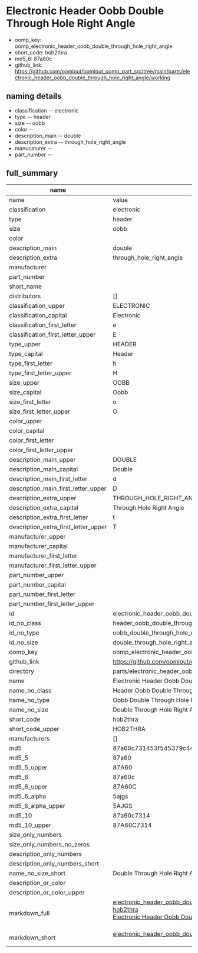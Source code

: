 # Electronic Header Oobb Double Through Hole Right Angle

  
* oomp_key: oomp_electronic_header_oobb_double_through_hole_right_angle 
* short_code: hob2thra
* md5_6: 87a60c  
* github_link: https://github.com/oomlout/oomlout_oomp_part_src/tree/main/parts/electronic_header_oobb_double_through_hole_right_angle/working  
## naming details
* classification -- electronic
* type -- header
* size -- oobb
* color -- 
* description_main -- double
* description_extra -- through_hole_right_angle
* manucaturer -- 
* part_number -- 





## full_summary
| name | value | 
| --- | --- | 
| name | value | 
| classification | electronic | 
| type | header | 
| size | oobb | 
| color |  | 
| description_main | double | 
| description_extra | through_hole_right_angle | 
| manufacturer |  | 
| part_number |  | 
| short_name |  | 
| distributors | [] | 
| classification_upper | ELECTRONIC | 
| classification_capital | Electronic | 
| classification_first_letter | e | 
| classification_first_letter_upper | E | 
| type_upper | HEADER | 
| type_capital | Header | 
| type_first_letter | h | 
| type_first_letter_upper | H | 
| size_upper | OOBB | 
| size_capital | Oobb | 
| size_first_letter | o | 
| size_first_letter_upper | O | 
| color_upper |  | 
| color_capital |  | 
| color_first_letter |  | 
| color_first_letter_upper |  | 
| description_main_upper | DOUBLE | 
| description_main_capital | Double | 
| description_main_first_letter | d | 
| description_main_first_letter_upper | D | 
| description_extra_upper | THROUGH_HOLE_RIGHT_ANGLE | 
| description_extra_capital | Through Hole Right Angle | 
| description_extra_first_letter | t | 
| description_extra_first_letter_upper | T | 
| manufacturer_upper |  | 
| manufacturer_capital |  | 
| manufacturer_first_letter |  | 
| manufacturer_first_letter_upper |  | 
| part_number_upper |  | 
| part_number_capital |  | 
| part_number_first_letter |  | 
| part_number_first_letter_upper |  | 
| id | electronic_header_oobb_double_through_hole_right_angle | 
| id_no_class | header_oobb_double_through_hole_right_angle | 
| id_no_type | oobb_double_through_hole_right_angle | 
| id_no_size | double_through_hole_right_angle | 
| oomp_key | oomp_electronic_header_oobb_double_through_hole_right_angle | 
| github_link | https://github.com/oomlout/oomlout_oomp_part_src/tree/main/parts/electronic_header_oobb_double_through_hole_right_angle/working | 
| directory | parts/electronic_header_oobb_double_through_hole_right_angle | 
| name | Electronic Header Oobb Double Through Hole Right Angle | 
| name_no_class | Header Oobb Double Through Hole Right Angle | 
| name_no_type | Oobb Double Through Hole Right Angle | 
| name_no_size | Double Through Hole Right Angle | 
| short_code | hob2thra | 
| short_code_upper | HOB2THRA | 
| manufacturers | [] | 
| md5 | 87a60c731453f545379c441ceda0f58f | 
| md5_5 | 87a60 | 
| md5_5_upper | 87A60 | 
| md5_6 | 87a60c | 
| md5_6_upper | 87A60C | 
| md5_6_alpha | 5ajgs | 
| md5_6_alpha_upper | 5AJGS | 
| md5_10 | 87a60c7314 | 
| md5_10_upper | 87A60C7314 | 
| size_only_numbers |  | 
| size_only_numbers_no_zeros |  | 
| description_only_numbers |  | 
| description_only_numbers_short |   | 
| name_no_size_short | Double Through Hole Right Angle | 
| description_or_color |   | 
| description_or_color_upper |   | 
| markdown_full | [electronic_header_oobb_double_through_hole_right_angle](https://github.com/oomlout/oomlout_oomp_part_src/tree/main/parts/electronic_header_oobb_double_through_hole_right_angle/working)<br>[hob2thra](https://github.com/oomlout/oomlout_oomp_part_src/tree/main/parts/electronic_header_oobb_double_through_hole_right_angle/working)<br>[Electronic Header Oobb Double Through Hole Right Angle](https://github.com/oomlout/oomlout_oomp_part_src/tree/main/parts/electronic_header_oobb_double_through_hole_right_angle/working)<br><br> | 
| markdown_short | [electronic_header_oobb_double_through_hole_right_angle](https://github.com/oomlout/oomlout_oomp_part_src/tree/main/parts/electronic_header_oobb_double_through_hole_right_angle/working)<br><br> | 
